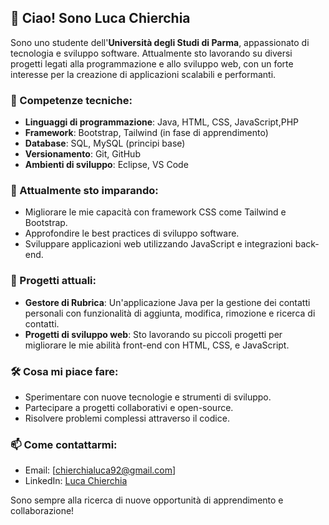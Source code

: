 ## 👋 Ciao! Sono Luca Chierchia

Sono uno studente dell'**Università degli Studi di Parma**, appassionato di tecnologia e sviluppo software. Attualmente sto lavorando su diversi progetti legati alla programmazione e allo sviluppo web, con un forte interesse per la creazione di applicazioni scalabili e performanti.

### 🔧 Competenze tecniche:
- **Linguaggi di programmazione**: Java, HTML, CSS, JavaScript,PHP
- **Framework**: Bootstrap, Tailwind (in fase di apprendimento)
- **Database**: SQL, MySQL (principi base)
- **Versionamento**: Git, GitHub
- **Ambienti di sviluppo**: Eclipse, VS Code

### 🌱 Attualmente sto imparando:
- Migliorare le mie capacità con framework CSS come Tailwind e Bootstrap.
- Approfondire le best practices di sviluppo software.
- Sviluppare applicazioni web utilizzando JavaScript e integrazioni back-end.

### 🚀 Progetti attuali:
- **Gestore di Rubrica**: Un'applicazione Java per la gestione dei contatti personali con funzionalità di aggiunta, modifica, rimozione e ricerca di contatti.
- **Progetti di sviluppo web**: Sto lavorando su piccoli progetti per migliorare le mie abilità front-end con HTML, CSS, e JavaScript.

### 🛠️ Cosa mi piace fare:
- Sperimentare con nuove tecnologie e strumenti di sviluppo.
- Partecipare a progetti collaborativi e open-source.
- Risolvere problemi complessi attraverso il codice.

### 📫 Come contattarmi:
- Email: [chierchialuca92@gmail.com]
- LinkedIn: [Luca Chierchia](https://www.linkedin.com/in/luca-chierchia-7a5226251/)

Sono sempre alla ricerca di nuove opportunità di apprendimento e collaborazione!

